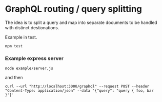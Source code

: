 # GraphQL routing / query splitting

The idea is to split a query and map into separate documents to be handled with distinct destionations.

Example in test.

`npm test`

### Example express server

`node example/server.js`

and then

`curl --url "http://localhost:3000/graphql" --request POST --header "Content-Type: application/json" --data '{"query": "query { foo, bar }"}'`